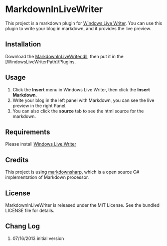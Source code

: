 MarkdownInLiveWriter
====================

This project is a markdown plugin for [Windows Live Writer](http://windows.microsoft.com/en-us/windows-live/essentials-other#essentials=overviewother). You can use this plugin to write your blog in markdown, and it provides the live preview.

## Installation

Download the [MarkdownInLiveWriter.dll](https://github.com/fresky/MarkdownInLiveWriter/blob/master/MarkdownInLiveWriter.dll), 
then put it in the [WindowsLiveWriterPath]\Plugins\.

## Usage

1. Click the **Insert** menu in Windows Live Writer, then click the **Insert Markdown**.
2. Write your blog in the left panel with Markdown, you can see the live preview in the right Panel.
3. You can also click the **source** tab to see the html source for the markdown.


## Requirements

Please install [Windows Live Writer](http://windows.microsoft.com/en-us/windows-live/essentials-other#essentials=overviewother)

## Credits

This project is using [markdownsharp](http://code.google.com/p/markdownsharp/), which is a open source C# implementation of Markdown processor.

## License

MarkdownInLiveWriter is released under the MIT License. See the bundled LICENSE file for details.

## Chang Log

1. 07/16/2013	initial version
